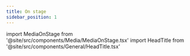 ```yaml
---
title: On stage
sidebar_position: 1
---
```


import MediaOnStage from '@site/src/components/Media/MediaOnStage.tsx'
import HeadTitle from '@site/src/components/General/HeadTitle.tsx'

<HeadTitle title="On Stage - Media | Didier" />

<MediaOnStage />
